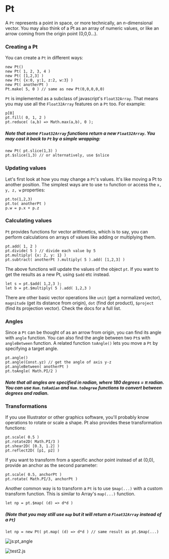 # Pt

A `Pt` represents a point in space, or more technically, an _n_-dimensional vector. You may also think of a Pt as an array of numeric values, or like an arrow coming from the origin point (0,0,0...). 

### Creating a Pt

You can create a `Pt` in different ways:
```
new Pt()
new Pt( 1, 2, 3, 4 )  
new Pt( [1,2,3] )
new Pt( {x:0, y:1, z:2, w:3} )
new Pt( anotherPt )
Pt.make( 5, 0 ) // same as new Pt(0,0,0,0,0)
```

`Pt` is implemented as a subclass of javascript's `Float32Array`. That means you may use all the `Float32Array` features on a `Pt` too. For example:
```
p[0]
pt.fill( 0, 1, 2 )
pt.reduce( (a,b) => Math.max(a,b), 0 );
```

##### Note that some `Float32Array` functions return a new `Float32Array`. You may cast it back to `Pt` by a simple wrapping:
```
new Pt( pt.slice(1,3) )
pt.$slice(1,3) // or alternatively, use $slice
``` 

### Updating values

Let's first look at how you may change a `Pt`'s values. It's like moving a Pt to another position. The simplest ways are to use `to` function or access the `x, y, z, w` properties:
```
pt.to(1,2,3)
pt.to( anotherPt )
p.w = p.x + p.z
```

### Calculating values
`Pt` provides functions for vector arithmetics, which is to say, you can perform calculations on arrays of values like adding or multiplying them. 
```
pt.add( 1, 2 )
pt.divide( 5 ) // divide each value by 5
pt.multiply( {x: 2, y: 1} )
pt.subtract( anotherPt ).multiply( 5 ).add( [1,2,3] )
```
The above functions will update the values of the object `pt`. If you want to get the results as a new Pt, using `$add` etc instead.
```
let s = pt.$add( 1,2,3 );
let b = pt.$multiply( 5 ).add( 1,2,3 )

```
There are other basic vector operations like `unit` (get a normalized vector), `magnitude` (get its distance from origin), `dot` (find dot product), `$project` (find its projection vector). Check the docs for a full list.

### Angles
Since a `Pt` can be thought of as an arrow from origin, you can find its angle with `angle` function. You can also find the angle between two `Pt`s with `angleBetween` function. A related function `toAngle()` lets you move a `Pt` by specifying a target angle.
```
pt.angle()
pt.angle(Const.yz) // get the angle of axis y-z
pt.angleBetween( anotherPt )
pt.toAngle( Math.PI/2 )
```

##### Note that all angles are specified in radian, where 180 degrees = _π_ radian. You can use `Num.toRadian` and `Num.toDegree` functions to convert between degrees and radian.


### Transformations

If you use Illustrator or other graphics software, you'll probably know operations to rotate or scale a shape. Pt also provides these transformation functions:
```
pt.scale( 0.5 )
pt.rotate2D( Math.PI/3 )
pt.shear2D( [0.3, 1.2] )
pt.reflect2D( [p1, p2] ) 
```

If you want to transform from a specific anchor point instead of at (0,0), provide an anchor as the second parameter:
```
pt.scale( 0.5, anchorPt )
pt.rotate( Math.PI/3, anchorPt )
```

Another common way is to transform a `Pt` is to use `$map(...)` with a custom transform function. This is similar to Array's `map(...)` function. 
```
let np = pt.$map( (d) => d*d )
```

##### (Note that you may still use `map` but it will return a `Float32Array` instead of a `Pt`)
```
let np = new Pt( pt.map( (d) => d*d ) // same result as pt.$map(...)
```

![js:pt_angle](./assets/hat.png)

![test2.js](./assets/cd.png)
